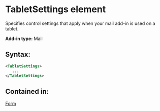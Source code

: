 
# TabletSettings element
Specifies control settings that apply when your mail add-in is used on a tablet.

 **Add-in type:** Mail


## Syntax:


```XML
<TabletSettings>
   ...
</TabletSettings>
```


## Contained in:

[Form](../../reference/manifest/form.md)

